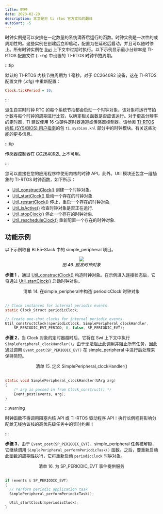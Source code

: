 ```yaml
---
title: 时钟
date: 2023-02-20
description: 本文是对 ti rtos 官方文档的翻译
autoSort: -5
---
```


时钟实例是可以安排在一定数量的系统滴答后运行的函数。时钟实例是一次性的或周期性的。这些实例在创建后立即启动，配置为在延迟后启动，并且可以随时停止。所有时钟实例在 [Swi](https://dev.ti.com/tirex/explore/content/simplelink_cc2640r2_sdk_5_30_00_03/docs/ble5stack/ble_user_guide/html/ble-stack-5.x-guide/reference-cc2640.html#term-swi) 上下文中过期时执行。以下示例显示最小分辨率是 TI-RTOS 配置文件 (`.cfg`) 中设置的 TI-RTOS 时钟节拍周期。

:::tip

默认的 TI-RTOS 内核节拍周期为 1 毫秒。对于 CC2640R2 设备，这在 TI-RTOS 配置文件 (.cfg) 中重新配置：

```cfg
Clock.tickPeriod = 10;
```

:::

派生自实时时钟 RTC 的每个系统节拍都会启动一个时钟对象，该对象将运行节拍计数与每个时钟的周期进行比较，以确定相关函数是否应该运行。对于更高分辨率的定时器，TI 建议使用 16 位硬件定时器通道或传感器控制器。请参阅 [TI-RTOS 内核 (SYS/BIOS) 用户指南](https://dev.ti.com/tirex/explore/content/simplelink_cc2640r2_sdk_5_30_00_03/docs/tirtos/sysbios/docs/Bios_User_Guide.pdf)的包 `ti.sysbios.knl` 部分中的时钟模块。有关这些功能的更多信息。

:::tip

传感器控制器在 [CC2640R2L](https://www.ti.com/product/CC2640R2L) 上不可用。

:::

您可以直接在您的应用程序中使用内核的时钟 API，此外，Util 模块还包含一组抽象的 TI-RTOS 时钟函数，如下所示：

* [Util_constructClock()](https://dev.ti.com/tirex/explore/content/simplelink_cc2640r2_sdk_5_30_00_03/docs/ble5stack/ble_user_guide/doxygen/ble/html/group___util.html#ga761dca11dc0c6199168011949db793c5) 创建一个时钟对象。
* [Util_startClock()](https://dev.ti.com/tirex/explore/content/simplelink_cc2640r2_sdk_5_30_00_03/docs/ble5stack/ble_user_guide/doxygen/ble/html/group___util.html#ga1c499454cba90c216ab2514b54f7ce88) 启动一个存在的时钟对象.
* [Util_restartClock()](https://dev.ti.com/tirex/explore/content/simplelink_cc2640r2_sdk_5_30_00_03/docs/ble5stack/ble_user_guide/doxygen/ble/html/group___util.html#ga3d36870c30686d68d7096fd333090c3f) 停止，重启一个存在的时钟对象.
* [Util_isActive()](https://dev.ti.com/tirex/explore/content/simplelink_cc2640r2_sdk_5_30_00_03/docs/ble5stack/ble_user_guide/doxygen/ble/html/group___util.html#ga077436ed5f5a43a39f8c96cba253160e) 检查时钟对象是否正在运行.
* [Util_stopClock()](https://dev.ti.com/tirex/explore/content/simplelink_cc2640r2_sdk_5_30_00_03/docs/ble5stack/ble_user_guide/doxygen/ble/html/group___util.html#gae0a8cd00a21d57e55a96283336ceab17) 停止一个存在的时钟对象.
* [Util_rescheduleClock()](https://dev.ti.com/tirex/explore/content/simplelink_cc2640r2_sdk_5_30_00_03/docs/ble5stack/ble_user_guide/doxygen/ble/html/group___util.html#ga59503ce945c3762bb32e8a1e2cb9c8f9) 重新配置一个存在的时钟对象.

## 功能示例

以下示例取自 BLE5-Stack 中的 simple_peripheral 项目。

<center id="figure-46"><img class="medium-zoom-image" src="https://dev.ti.com/tirex/explore/content/simplelink_cc2640r2_sdk_5_30_00_03/docs/ble5stack/ble_user_guide/html/_images/plantuml-5ab860f1261838a17544f9a753c20ad9825851ff.png" /><br /><i>图 46. 触发时钟对象</i></center>

**步骤 1** ，通过 [Util_constructClock()](https://dev.ti.com/tirex/explore/content/simplelink_cc2640r2_sdk_5_30_00_03/docs/ble5stack/ble_user_guide/doxygen/ble/html/group___util.html#ga761dca11dc0c6199168011949db793c5) 构造时钟对象。在示例进入连接状态后，它将通过 [Util_startClock()](https://dev.ti.com/tirex/explore/content/simplelink_cc2640r2_sdk_5_30_00_03/docs/ble5stack/ble_user_guide/doxygen/ble/html/group___util.html#ga1c499454cba90c216ab2514b54f7ce88) 启动时钟对象。

<center><span id="listing-14">清单 14. 在simple_peripheral中构造`periodicClock`时钟对象</span></center><br/>

```c
// Clock instances for internal periodic events.
static Clock_Struct periodicClock;

// Create one-shot clocks for internal periodic events.
Util_constructClock(&periodicClock, SimplePeripheral_clockHandler,
    SP_PERIODIC_EVT_PERIOD, 0, false, SP_PERIODIC_EVT);
```

**步骤 2**，当 Clock 对象的定时器超时后，它将在 Swi 上下文中执行 `SimplePeripheral_clockHandler()`。由于无法阻止此调用并阻止所有任务，因此通过调用 `Event_post(SP_PERIODIC_EVT)` 在 simple_peripheral 中进行后处理来保持简短。

<center><span id="listing-15">清单 15. 定义 SimplePeripheral_clockHandler()</span></center><br/>

```c
static void SimplePeripheral_clockHandler(UArg arg)
{
    /* arg is passed in from Clock_construct() */
    Event_post(events, arg);
}
```

:::warning

时钟函数不得调用阻塞内核 API 或 TI-RTOS 驱动程序 API！执行长例程将影响分配给无线协议栈的高优先级任务中的实时约束！

:::

**步骤 3**，由于 `Event_post(SP_PERIODIC_EVT)`，simple_peripheral 任务被解锁，它继续调用 `SimplePeripheral_performPeriodicTask()` 函数。之后，要重新启动此函数的周期性执行，它将重新启动 `periodicClock` 时钟对象。

<center><span id="listing-16">清单 16. 为 SP_PERIODIC_EVT 事件提供服务</span></center><br/>

```c
if (events & SP_PERIODIC_EVT)
{
  // Perform periodic application task
  SimplePeripheral_performPeriodicTask();

  Util_startClock(&periodicClock);
}
```